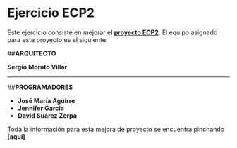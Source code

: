 # Ejercicio ECP2

Este ejercicio consiste en mejorar el **[proyecto ECP2](https://github.com/miw-upm/SPAI/wiki/Ecp2)**. El equipo asignado para este proyecto es el siguiente:

##**ARQUITECTO**

**Sergio Morato Villar**

***

##**PROGRAMADORES**

* **José María Aguirre**
* **Jennifer García**
* **David Suárez Zerpa**

Toda la información para esta mejora de proyecto se encuentra pinchando **[aquí]**


